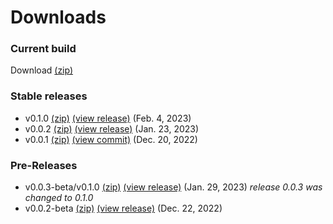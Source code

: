 # Downloads

### Current build
Download [(zip)](https://github.com/Matthiasclee/VisionTest/archive/refs/heads/master.zip)

### Stable releases
* v0.1.0 [(zip)](https://github.com/Matthiasclee/VisionTest/archive/refs/tags/v0.1.0.zip) [(view release)](https://github.com/Matthiasclee/VisionTest/releases/tag/v0.1.0) (Feb. 4, 2023)
* v0.0.2 [(zip)](https://github.com/Matthiasclee/VisionTest/archive/refs/tags/v0.0.2.zip) [(view release)](https://github.com/Matthiasclee/VisionTest/releases/tag/v0.0.2) (Jan. 23, 2023)
* v0.0.1 [(zip)](https://github.com/Matthiasclee/VisionTest/archive/81ad9d691728f75876c8bbb9f41ab78e395a81d1.zip) [(view commit)](https://github.com/Matthiasclee/VisionTest/tree/81ad9d691728f75876c8bbb9f41ab78e395a81d1) (Dec. 20, 2022)

### Pre-Releases
* v0.0.3-beta/v0.1.0 [(zip)](https://github.com/Matthiasclee/VisionTest/archive/refs/tags/v0.0.3-beta.zip) [(view release)](https://github.com/Matthiasclee/VisionTest/releases/tag/v0.0.3-beta) (Jan. 29, 2023) *release 0.0.3 was changed to 0.1.0*
* v0.0.2-beta [(zip)](https://github.com/Matthiasclee/VisionTest/archive/fd0ca8278da34e16b624e50cc22b964a4c661565.zip) [(view release)](https://github.com/Matthiasclee/VisionTest/releases/tag/v0.0.2-beta) (Dec. 22, 2022)
